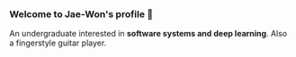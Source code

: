 ### Welcome to Jae-Won's profile 🎉

An undergraduate interested in **software systems and deep learning**. Also a fingerstyle guitar player.
